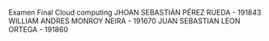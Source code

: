 Examen Final Cloud computing 
JHOAN SEBASTIÁN PÉREZ RUEDA - 191843
WILLIAM ANDRES MONROY NEIRA - 191670
JUAN SEBASTIAN LEON ORTEGA - 191860
